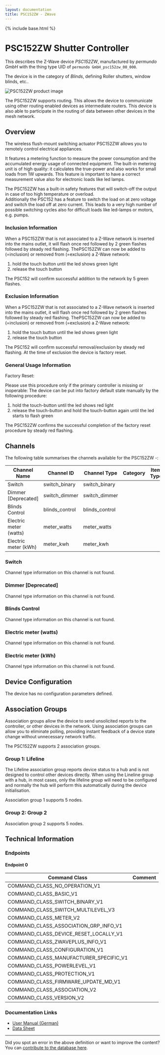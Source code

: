 ```yaml
---
layout: documentation
title: PSC152ZW - ZWave
---
```


{% include base.html %}

# PSC152ZW Shutter Controller
This describes the Z-Wave device *PSC152ZW*, manufactured by *permundo GmbH* with the thing type UID of ```permundo GmbH_psc152zw_00_000```.

The device is in the category of *Blinds*, defining Roller shutters, window blinds, etc..

![PSC152ZW product image](https://opensmarthouse.org/assets/zwave/attachments/826/PSC152ZW.png)


The PSC152ZW supports routing. This allows the device to communicate using other routing enabled devices as intermediate routers.  This device is also able to participate in the routing of data between other devices in the mesh network.

## Overview

The wireless flush-mount switching actuator PSC152ZW allows you to remotely control electrical appliances.

It features a metering function to measure the power consumption and the accumulated energy usage of connected equipment. The built-in metering unit is of high quality: it calculates the true-power and also works for small loads from 1W upwards. This feature is important to have a correct measurement value also for electronic loads like led lamps.

The PSC152ZW has a built-in safety features that will switch-off the output in case of too high temperature or overload.   
Additionally the PSC152 has a feature to switch the load on at zero voltage and switch the load off at zero current. This leads to a very high number of possible switching cycles also for difficult loads like led-lamps or motors, e.g. pumps. 

### Inclusion Information

When a PSC152ZW that is not associated to a Z-Wave network is inserted into the mains outlet, it will flash once red followed by 2 green flashes followed by steady red flashing. ThePSC152ZW can now be added to (=inclusion) or removed from (=exclusion) a Z-Wave network:

  1. hold the touch button until the led shows green light
  2. release the touch button

The PSC152 will confirm successful addition to the network by 5 green flashes. 

### Exclusion Information

When a PSC152ZW that is not associated to a Z-Wave network is inserted into the mains outlet, it will flash once red followed by 2 green flashes followed by steady red flashing. ThePSC152ZW can now be added to (=inclusion) or removed from (=exclusion) a Z-Wave network:

  1. hold the touch button until the led shows green light
  2. release the touch button

The PSC152 will confirm successful removal/exclusion by steady red flashing. At the time of exclusion the device is factory reset.

### General Usage Information

Factory Reset:

Please use this procedure only if the primary controller is missing or inoperable: The device can be put into factory default state manually by the following procedure:

  1. hold the touch-button until the led shows red light
  2. release the touch-button and hold the touch-button again until the led starts to flash green

The PSC152ZW confirms the successful completion of the factory reset procedure by steady red flashing.

## Channels

The following table summarises the channels available for the PSC152ZW -:

| Channel Name | Channel ID | Channel Type | Category | Item Type |
|--------------|------------|--------------|----------|-----------|
| Switch | switch_binary | switch_binary |  |  | 
| Dimmer  [Deprecated]| switch_dimmer | switch_dimmer |  |  | 
| Blinds Control | blinds_control | blinds_control |  |  | 
| Electric meter (watts) | meter_watts | meter_watts |  |  | 
| Electric meter (kWh) | meter_kwh | meter_kwh |  |  | 

### Switch
Channel type information on this channel is not found.

### Dimmer [Deprecated]
Channel type information on this channel is not found.

### Blinds Control
Channel type information on this channel is not found.

### Electric meter (watts)
Channel type information on this channel is not found.

### Electric meter (kWh)
Channel type information on this channel is not found.



## Device Configuration

The device has no configuration parameters defined.

## Association Groups

Association groups allow the device to send unsolicited reports to the controller, or other devices in the network. Using association groups can allow you to eliminate polling, providing instant feedback of a device state change without unnecessary network traffic.

The PSC152ZW supports 2 association groups.

### Group 1: Lifeline

The Lifeline association group reports device status to a hub and is not designed to control other devices directly. When using the Lineline group with a hub, in most cases, only the lifeline group will need to be configured and normally the hub will perform this automatically during the device initialisation.

Association group 1 supports 5 nodes.

### Group 2: Group 2


Association group 2 supports 5 nodes.

## Technical Information

### Endpoints

#### Endpoint 0

| Command Class | Comment |
|---------------|---------|
| COMMAND_CLASS_NO_OPERATION_V1| |
| COMMAND_CLASS_BASIC_V1| |
| COMMAND_CLASS_SWITCH_BINARY_V1| |
| COMMAND_CLASS_SWITCH_MULTILEVEL_V3| |
| COMMAND_CLASS_METER_V2| |
| COMMAND_CLASS_ASSOCIATION_GRP_INFO_V1| |
| COMMAND_CLASS_DEVICE_RESET_LOCALLY_V1| |
| COMMAND_CLASS_ZWAVEPLUS_INFO_V1| |
| COMMAND_CLASS_CONFIGURATION_V1| |
| COMMAND_CLASS_MANUFACTURER_SPECIFIC_V1| |
| COMMAND_CLASS_POWERLEVEL_V1| |
| COMMAND_CLASS_PROTECTION_V1| |
| COMMAND_CLASS_FIRMWARE_UPDATE_MD_V1| |
| COMMAND_CLASS_ASSOCIATION_V2| |
| COMMAND_CLASS_VERSION_V2| |

### Documentation Links

* [User Manual (German)](https://www.opensmarthouse.org/zwavedatabase/826/PSC152ZW-G4-V208.pdf)
* [Data Sheet](https://www.opensmarthouse.org/zwavedatabase/826/PSC152-DS-EN-JAN17.pdf)

---

Did you spot an error in the above definition or want to improve the content?
You can [contribute to the database here](https://www.opensmarthouse.org/zwavedatabase/826).
